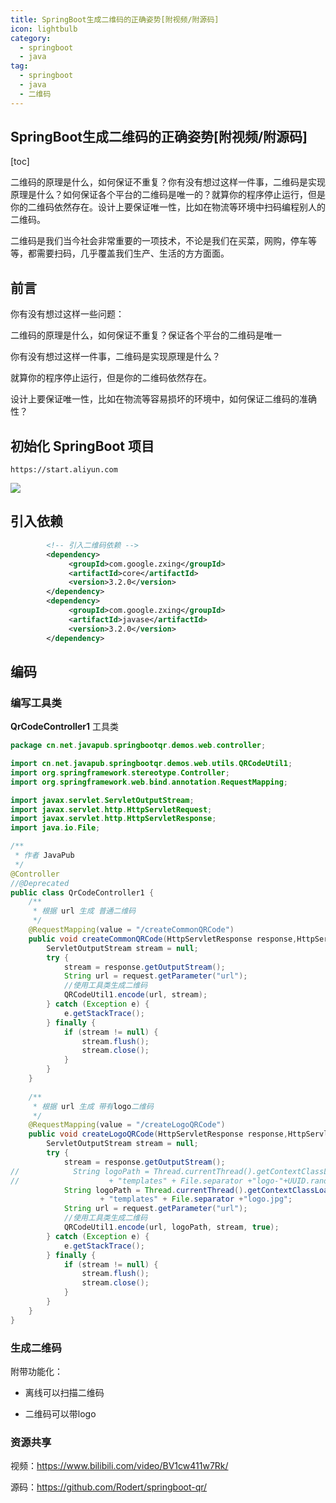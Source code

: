 ```yaml
---
title: SpringBoot生成二维码的正确姿势[附视频/附源码]
icon: lightbulb
category:
  - springboot
  - java
tag:
  - springboot
  - java
  - 二维码
---
```






## SpringBoot生成二维码的正确姿势[附视频/附源码]



[toc]


二维码的原理是什么，如何保证不重复？你有没有想过这样一件事，二维码是实现原理是什么？如何保证各个平台的二维码是唯一的？就算你的程序停止运行，但是你的二维码依然存在。设计上要保证唯一性，比如在物流等环境中扫码编程别人的二维码。





二维码是我们当今社会非常重要的一项技术，不论是我们在买菜，网购，停车等等，都需要扫码，几乎覆盖我们生产、生活的方方面面。



## 前言

你有没有想过这样一些问题：

二维码的原理是什么，如何保证不重复？保证各个平台的二维码是唯一

你有没有想过这样一件事，二维码是实现原理是什么？

就算你的程序停止运行，但是你的二维码依然存在。

设计上要保证唯一性，比如在物流等容易损坏的环境中，如何保证二维码的准确性？


## 初始化 SpringBoot 项目

`https://start.aliyun.com`

![](https://ghproxy.com/https://raw.githubusercontent.com/Rodert/javapub_oss/main/other/springboot-qr-init.png?raw=true)

## 引入依赖

```xml
        <!-- 引入二维码依赖 -->
        <dependency>
             <groupId>com.google.zxing</groupId>
             <artifactId>core</artifactId>
             <version>3.2.0</version>
        </dependency>
        <dependency>
             <groupId>com.google.zxing</groupId>
             <artifactId>javase</artifactId>
             <version>3.2.0</version>
        </dependency>
```    


## 编码

### 编写工具类

**QrCodeController1** 工具类

```java
package cn.net.javapub.springbootqr.demos.web.controller;

import cn.net.javapub.springbootqr.demos.web.utils.QRCodeUtil1;
import org.springframework.stereotype.Controller;
import org.springframework.web.bind.annotation.RequestMapping;

import javax.servlet.ServletOutputStream;
import javax.servlet.http.HttpServletRequest;
import javax.servlet.http.HttpServletResponse;
import java.io.File;

/**
 * 作者 JavaPub
 */
@Controller
//@Deprecated
public class QrCodeController1 {
	/**
     * 根据 url 生成 普通二维码
     */
    @RequestMapping(value = "/createCommonQRCode")
    public void createCommonQRCode(HttpServletResponse response,HttpServletRequest request) throws Exception {
        ServletOutputStream stream = null;
        try {
            stream = response.getOutputStream();
            String url = request.getParameter("url");
            //使用工具类生成二维码
            QRCodeUtil1.encode(url, stream);
        } catch (Exception e) {
            e.getStackTrace();
        } finally {
            if (stream != null) {
                stream.flush();
                stream.close();
            }
        }
    }
 
    /**
     * 根据 url 生成 带有logo二维码
     */
    @RequestMapping(value = "/createLogoQRCode")
    public void createLogoQRCode(HttpServletResponse response,HttpServletRequest request) throws Exception {
        ServletOutputStream stream = null;
        try {
            stream = response.getOutputStream();
//            String logoPath = Thread.currentThread().getContextClassLoader().getResource("").getPath() 
//                    + "templates" + File.separator +"logo-"+UUID.randomUUID().toString().trim().replaceAll("-", "")+ ".jpg";
            String logoPath = Thread.currentThread().getContextClassLoader().getResource("").getPath() 
                    + "templates" + File.separator +"logo.jpg";
            String url = request.getParameter("url");
            //使用工具类生成二维码
            QRCodeUtil1.encode(url, logoPath, stream, true);
        } catch (Exception e) {
            e.getStackTrace();
        } finally {
            if (stream != null) {
                stream.flush();
                stream.close();
            }
        }
    }
}
```


### 生成二维码

附带功能化：

- 离线可以扫描二维码

- 二维码可以带logo


### 资源共享

视频：https://www.bilibili.com/video/BV1cw411w7Rk/

源码：https://github.com/Rodert/springboot-qr/

